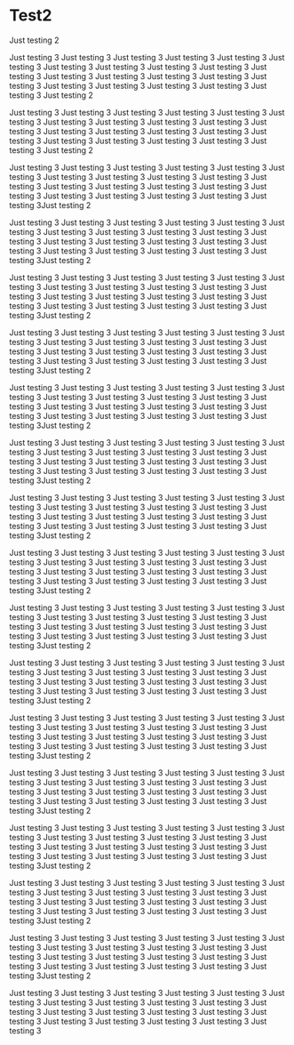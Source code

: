 # Test2

Just testing 2


Just testing 3
Just testing 3
Just testing 3
Just testing 3
Just testing 3
Just testing 3
Just testing 3
Just testing 3
Just testing 3
Just testing 3
Just testing 3
Just testing 3
Just testing 3
Just testing 3
Just testing 3
Just testing 3
Just testing 3
Just testing 3
Just testing 3
Just testing 3
Just testing 3
Just testing 2


Just testing 3
Just testing 3
Just testing 3
Just testing 3
Just testing 3
Just testing 3
Just testing 3
Just testing 3
Just testing 3
Just testing 3
Just testing 3
Just testing 3
Just testing 3
Just testing 3
Just testing 3
Just testing 3
Just testing 3
Just testing 3
Just testing 3
Just testing 3
Just testing 3
Just testing 2


Just testing 3
Just testing 3
Just testing 3
Just testing 3
Just testing 3
Just testing 3
Just testing 3
Just testing 3
Just testing 3
Just testing 3
Just testing 3
Just testing 3
Just testing 3
Just testing 3
Just testing 3
Just testing 3
Just testing 3
Just testing 3
Just testing 3
Just testing 3
Just testing 3Just testing 2


Just testing 3
Just testing 3
Just testing 3
Just testing 3
Just testing 3
Just testing 3
Just testing 3
Just testing 3
Just testing 3
Just testing 3
Just testing 3
Just testing 3
Just testing 3
Just testing 3
Just testing 3
Just testing 3
Just testing 3
Just testing 3
Just testing 3
Just testing 3
Just testing 3Just testing 2


Just testing 3
Just testing 3
Just testing 3
Just testing 3
Just testing 3
Just testing 3
Just testing 3
Just testing 3
Just testing 3
Just testing 3
Just testing 3
Just testing 3
Just testing 3
Just testing 3
Just testing 3
Just testing 3
Just testing 3
Just testing 3
Just testing 3
Just testing 3
Just testing 3Just testing 2


Just testing 3
Just testing 3
Just testing 3
Just testing 3
Just testing 3
Just testing 3
Just testing 3
Just testing 3
Just testing 3
Just testing 3
Just testing 3
Just testing 3
Just testing 3
Just testing 3
Just testing 3
Just testing 3
Just testing 3
Just testing 3
Just testing 3
Just testing 3
Just testing 3Just testing 2


Just testing 3
Just testing 3
Just testing 3
Just testing 3
Just testing 3
Just testing 3
Just testing 3
Just testing 3
Just testing 3
Just testing 3
Just testing 3
Just testing 3
Just testing 3
Just testing 3
Just testing 3
Just testing 3
Just testing 3
Just testing 3
Just testing 3
Just testing 3
Just testing 3Just testing 2


Just testing 3
Just testing 3
Just testing 3
Just testing 3
Just testing 3
Just testing 3
Just testing 3
Just testing 3
Just testing 3
Just testing 3
Just testing 3
Just testing 3
Just testing 3
Just testing 3
Just testing 3
Just testing 3
Just testing 3
Just testing 3
Just testing 3
Just testing 3
Just testing 3Just testing 2


Just testing 3
Just testing 3
Just testing 3
Just testing 3
Just testing 3
Just testing 3
Just testing 3
Just testing 3
Just testing 3
Just testing 3
Just testing 3
Just testing 3
Just testing 3
Just testing 3
Just testing 3
Just testing 3
Just testing 3
Just testing 3
Just testing 3
Just testing 3
Just testing 3Just testing 2


Just testing 3
Just testing 3
Just testing 3
Just testing 3
Just testing 3
Just testing 3
Just testing 3
Just testing 3
Just testing 3
Just testing 3
Just testing 3
Just testing 3
Just testing 3
Just testing 3
Just testing 3
Just testing 3
Just testing 3
Just testing 3
Just testing 3
Just testing 3
Just testing 3Just testing 2


Just testing 3
Just testing 3
Just testing 3
Just testing 3
Just testing 3
Just testing 3
Just testing 3
Just testing 3
Just testing 3
Just testing 3
Just testing 3
Just testing 3
Just testing 3
Just testing 3
Just testing 3
Just testing 3
Just testing 3
Just testing 3
Just testing 3
Just testing 3
Just testing 3Just testing 2


Just testing 3
Just testing 3
Just testing 3
Just testing 3
Just testing 3
Just testing 3
Just testing 3
Just testing 3
Just testing 3
Just testing 3
Just testing 3
Just testing 3
Just testing 3
Just testing 3
Just testing 3
Just testing 3
Just testing 3
Just testing 3
Just testing 3
Just testing 3
Just testing 3Just testing 2


Just testing 3
Just testing 3
Just testing 3
Just testing 3
Just testing 3
Just testing 3
Just testing 3
Just testing 3
Just testing 3
Just testing 3
Just testing 3
Just testing 3
Just testing 3
Just testing 3
Just testing 3
Just testing 3
Just testing 3
Just testing 3
Just testing 3
Just testing 3
Just testing 3Just testing 2


Just testing 3
Just testing 3
Just testing 3
Just testing 3
Just testing 3
Just testing 3
Just testing 3
Just testing 3
Just testing 3
Just testing 3
Just testing 3
Just testing 3
Just testing 3
Just testing 3
Just testing 3
Just testing 3
Just testing 3
Just testing 3
Just testing 3
Just testing 3
Just testing 3Just testing 2


Just testing 3
Just testing 3
Just testing 3
Just testing 3
Just testing 3
Just testing 3
Just testing 3
Just testing 3
Just testing 3
Just testing 3
Just testing 3
Just testing 3
Just testing 3
Just testing 3
Just testing 3
Just testing 3
Just testing 3
Just testing 3
Just testing 3
Just testing 3
Just testing 3Just testing 2


Just testing 3
Just testing 3
Just testing 3
Just testing 3
Just testing 3
Just testing 3
Just testing 3
Just testing 3
Just testing 3
Just testing 3
Just testing 3
Just testing 3
Just testing 3
Just testing 3
Just testing 3
Just testing 3
Just testing 3
Just testing 3
Just testing 3
Just testing 3
Just testing 3Just testing 2


Just testing 3
Just testing 3
Just testing 3
Just testing 3
Just testing 3
Just testing 3
Just testing 3
Just testing 3
Just testing 3
Just testing 3
Just testing 3
Just testing 3
Just testing 3
Just testing 3
Just testing 3
Just testing 3
Just testing 3
Just testing 3
Just testing 3
Just testing 3
Just testing 3Just testing 2


Just testing 3
Just testing 3
Just testing 3
Just testing 3
Just testing 3
Just testing 3
Just testing 3
Just testing 3
Just testing 3
Just testing 3
Just testing 3
Just testing 3
Just testing 3
Just testing 3
Just testing 3
Just testing 3
Just testing 3
Just testing 3
Just testing 3
Just testing 3
Just testing 3

